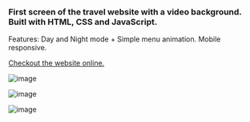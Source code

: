 ﻿### First screen of the travel website with a video background. Buitl with HTML, CSS and JavaScript. 
 
Features: Day and Night mode + Simple menu animation. Mobile responsive.

[Checkout the website online.](https://dmitryvelichko.github.io/ocean-travel-website/)

![image](https://user-images.githubusercontent.com/42185328/141431877-0baf27f2-b77c-4792-95ed-470d16a36090.png)

![image](https://user-images.githubusercontent.com/42185328/141432153-1e4cb428-30e4-459f-88f9-710412f5b70c.png)

![image](https://user-images.githubusercontent.com/42185328/141432304-a4bce0be-2139-43c2-a465-49e2002c335d.png)
